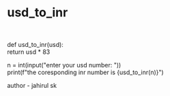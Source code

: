 # usd_to_inr
<br>


def usd_to_inr(usd):
<br>
    return usd * 83
    <br>

n = int(input("enter your usd number: "))
<br>
print(f"the coresponding inr number is {usd_to_inr(n)}")

author - jahirul sk
              
    
